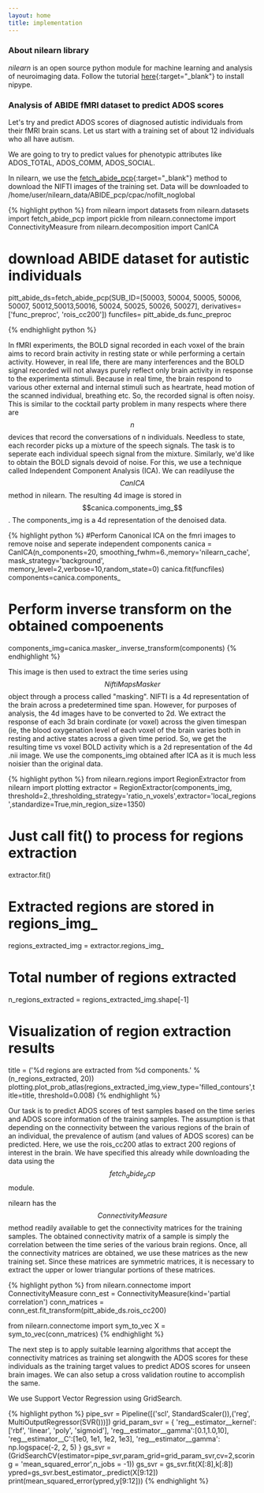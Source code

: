```yaml
---
layout: home
title: implementation
---
```

### About nilearn library

_nilearn_ is an open source python module for machine learning and analysis of neuroimaging data. Follow the tutorial [here](https://nilearn.github.io/introduction.html#installing-nilearn){:target="_blank"} to install nipype. 

### Analysis of ABIDE fMRI dataset to predict ADOS scores

Let's try and predict ADOS scores of diagnosed autistic individuals from their fMRI brain scans. Let us start with a training set of about 12 individuals who all have autism. 

We are going to try to predict values for phenotypic attributes like ADOS_TOTAL, ADOS_COMM, ADOS_SOCIAL. 

In nilearn, we use the [fetch_abide_pcp](https://nilearn.github.io/modules/generated/nilearn.datasets.fetch_abide_pcp.html){:target="_blank"} method to download the NIFTI images of the training set. Data will be downloaded to /home/user/nilearn_data/ABIDE_pcp/cpac/nofilt_noglobal

{% highlight python %}
from nilearn import datasets
from nilearn.datasets import fetch_abide_pcp
import pickle
from nilearn.connectome import ConnectivityMeasure
from nilearn.decomposition import CanICA
# download ABIDE dataset for autistic individuals
pitt_abide_ds=fetch_abide_pcp(SUB_ID=[50003, 50004, 50005, 50006, 50007, 50012,50013,50016, 50024, 50025, 50026, 50027], derivatives=['func_preproc', 'rois_cc200'])
funcfiles= pitt_abide_ds.func_preproc

{% endhighlight python %}

In fMRI experiments, the BOLD signal recorded in each voxel of the brain aims to record brain activity in resting state or while performing a certain activity. However, in real life, there are many interferences and the BOLD signal recorded will not always purely reflect only brain activity in response to the experimenta stimuli. Because in real time, the brain respond to various other external and internal stimuli such as heartrate, head motion of the scanned individual, breathing etc. So, the recorded signal is often noisy. This is similar to the cocktail party problem in many respects where there are $$n$$ devices that record the conversations of n individuals. Needless to state, each recorder picks up a mixture of the speech signals. The task is to seperate each individual speech signal from the mixture. Similarly, we'd like to obtain the BOLD signals devoid of noise. For this, we use a technique called Independent Component Analysis (ICA). We can readilyuse the $$CanICA$$ method in nilearn. The resulting 4d image is stored in $$canica.components_img_$$. The components_img is a 4d representation of the denoised data. 

{% highlight python %}
#Perform Canonical ICA on the fmri images to remove noise and seperate independent components
canica = CanICA(n_components=20, smoothing_fwhm=6.,memory='nilearn_cache', mask_strategy='background',  memory_level=2,verbose=10,random_state=0)
canica.fit(funcfiles)
components=canica.components_
# Perform inverse transform on the obtained compoenents 
components_img=canica.masker_.inverse_transform(components)
{% endhighlight %}

This image is then used to extract the time series using $$NiftiMapsMasker$$ object through a process called "masking". NIFTI is a 4d representation of the brain across a predetermined time span. However, for purposes of analysis, the 4d images have to be converted to 2d. We extract the response of each 3d brain cordinate (or voxel) across the given timespan (ie, the blood oxygenation level of each  voxel of the brain varies both in resting and active states across a given time period. So, we get the resulting time vs voxel BOLD activity which is a 2d representation of the 4d .nii image. We use the components_img obtained after ICA as it is much less noisier than the original data. 

{% highlight python %}
from nilearn.regions import RegionExtractor
from nilearn import plotting
extractor = RegionExtractor(components_img, threshold=2.,thresholding_strategy='ratio_n_voxels',extractor='local_regions',standardize=True,min_region_size=1350)
# Just call fit() to process for regions extraction
extractor.fit()
# Extracted regions are stored in regions_img_
regions_extracted_img = extractor.regions_img_
# Total number of regions extracted
n_regions_extracted = regions_extracted_img.shape[-1]
# Visualization of region extraction results
title = ('%d regions are extracted from %d components.' % (n_regions_extracted, 20))
plotting.plot_prob_atlas(regions_extracted_img,view_type='filled_contours',title=title, threshold=0.008)
{% endhighlight %}

Our task is to predict ADOS scores of test samples based on the time series and ADOS score information of the training samples. The assumption is that depending on the connectivity between the various regions of the brain of an individual, the prevalence of autism (and values of ADOS scores) can be predicted. Here, we use the rois_cc200 atlas to extract 200 regions of interest in the brain. We have specified this already while downloading the data using the $$fetch_abide_pcp$$ module.

nilearn has the $$ConnectivityMeasure$$ method readily available to get the connectivity matrices for the training samples. The obtained connectivity matrix of a sample is simply the correlation between the time series of the various brain regions. Once, all the connectivity matrices are obtained, we use these matrices as the new training set. Since these matrices are symmetric matrices, it is necessary to extract the upper or lower triangular portions of these matrices. 

{% highlight python %}
from nilearn.connectome import ConnectivityMeasure
conn_est = ConnectivityMeasure(kind='partial correlation')
conn_matrices = conn_est.fit_transform(pitt_abide_ds.rois_cc200)

from nilearn.connectome import sym_to_vec
X = sym_to_vec(conn_matrices)
{% endhighlight %}

The next step is to apply suitable learning algorithms that accept the connectivity matrices as training set alongwith the ADOS scores for these individuals as the training target values  to predict ADOS scores for unseen brain images. We can also setup a cross validation routine to accomplish the same. 

We use Support Vector Regression using GridSearch. 

{% highlight python %}
pipe_svr = Pipeline([('scl', StandardScaler()),('reg', MultiOutputRegressor(SVR()))])
grid_param_svr = {
    'reg__estimator__kernel': ['rbf', 'linear', 'poly', 'sigmoid'],
    'reg__estimator__gamma':[0.1,1.0,10],
    'reg__estimator__C':[1e0, 1e1, 1e2, 1e3],
    'reg__estimator__gamma': np.logspace(-2, 2, 5)
}
gs_svr = (GridSearchCV(estimator=pipe_svr,param_grid=grid_param_svr,cv=2,scoring = 'mean_squared_error',n_jobs = -1))
gs_svr = gs_svr.fit(X[:8],k[:8])
ypred=gs_svr.best_estimator_.predict(X[9:12])
print(mean_squared_error(ypred,y[9:12]))
{% endhighlight %}

